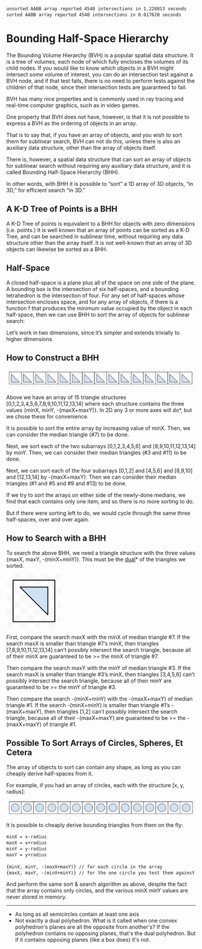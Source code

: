 ```
unsorted AABB array reported 4540 intersections in 1.228813 seconds 
sorted AABB array reported 4540 intersections in 0.017620 seconds
```

Bounding Half-Space Hierarchy
=============================

The Bounding Volume Hierarchy (BVH) is a popular spatial data structure. It is a tree of volumes, each node of which fully encloses the volumes of its child nodes. If you would like to know which objects in a BVH might intersect some volume of interest, you can do an intersection test against a BVH node, and if that test fails, there is no need to perform tests against the children of that node, since their intersection tests are guaranteed to fail.

BVH has many nice properties and is commonly used in ray tracing and real-time computer graphics, such as in video games.

One property that BVH does not have, however, is that it is not possible to express a BVH as the ordering of objects in an array.

That is to say that, if you have an array of objects, and you wish to sort them for sublinear search, BVH can not do this, unless there is also an auxiliary data structure, other than the array of objects itself.

There is, however, a spatial data structure that can sort an array of objects for sublinear search without requiring any auxiliary data structure, and it is called Bounding Half-Space Hierarchy (BHH).

In other words, with BHH it is possible to “sort” a 1D array of 3D objects, “in 3D,” for efficient search “in 3D.”

A K-D Tree of Points is a BHH
-----------------------------

A K-D Tree of points is equivalent to a BHH for objects with zero dimensions (i.e. points.) It is well known that an array of points can be sorted as a K-D Tree, and can be searched in sublinear time, without requiring any data structure other than the array itself. It is not well-known that an array of 3D objects can likewise be sorted as a BHH.

Half-Space
----------

A closed half-space is a plane plus all of the space on one side of the plane. A bounding box is the intersection of six half-spaces, and a bounding tetrahedron is the intersection of four. For any set of half-spaces whose intersection encloses space, and for any array of objects, if there is a function f that produces the minimum value occupied by the object in each half-space, then we can use BHH to sort the array of objects for sublinear search:

Let’s work in two dimensions, since it’s simpler and extends trivially to higher dimensions. 

How to Construct a BHH
----------------------

![triangles](/triangles.png)

Above we have an array of 15 triangle structures [0,1,2,3,4,5,6,7,8,9,10,11,12,13,14] where each structure contains the three values {minX, minY, -(maxX+maxY)}. In 2D any 3 or more axes will do*, but we chose these for convenience.

It is possible to sort the entire array by increasing value of minX. Then, we can consider the median triangle (#7) to be done. 

Next, we sort each of the two subarrays [0,1,2,3,4,5,6] and [8,9,10,11,12,13,14] by minY. Then, we can consider their median triangles (#3 and #11) to be done. 

Next, we can sort each of the four subarrays [0,1,2] and [4,5,6] and [8,9,10] and [12,13,14] by -(maxX+maxY). Then we can consider their median triangles (#1 and #5 and #9 and #13) to be done. 

If we try to sort the arrays on either side of the newly-done medians, we find that each contains only one item, and so there is no more sorting to do.

But if there were sorting left to do, we would cycle through the same three half-spaces, over and over again.

How to Search with a BHH
------------------------

To search the above BHH, we need a triangle structure with the three values {maxX, maxY, -(minX+minY)}. This must be the [dual](https://en.wikipedia.org/wiki/Dual_polyhedron)* of the triangles we sorted.

![triangles](/triangle.png)

First, compare the search maxX with the minX of median triangle #7. If the search maxX is smaller than triangle #7’s minX, then triangles [7,8,9,10,11,12,13,14] can’t possibly intersect the search triangle, because all of their minX are guaranteed to be >= the minX of triangle #7. 

Then compare the search maxY with the minY of median triangle #3. If the search maxX is smaller than triangle #3’s minX, then triangles [3,4,5,6] can’t possibly intersect the search triangle, because all of their minY are guaranteed to be >= the minY of triangle #3. 

Then compare the search -(minX+minY) with the -(maxX+maxY) of median triangle #1. If the search -(minX+minY) is smaller than triangle #1’s -(maxX+maxY), then triangles [1,2] can’t possibly intersect the search triangle, because all of their -(maxX+maxY) are guaranteed to be >= the -(maxX+maxY) of triangle #1.

Possible To Sort Arrays of Circles, Spheres, Et Cetera
------------------------------------------------------

The array of objects to sort can contain any shape, as long as you can cheaply derive half-spaces from it.

For example, if you had an array of circles, each with the structure [x, y, radius]:

![circles](/circles.png)

It is possible to cheaply derive bounding triangles from them on the fly:

```
minX = x-radius
maxX = x+radius
minY = y-radius
maxY = y+radius

{minX, minY, -(maxX+maxY)} // for each circle in the array
{maxX, maxY, -(minX+minY)} // for the one circle you test them against
```

And perform the same sort & search algorithm as above, despite the fact that the array contains only circles, and the various minX minY values are never stored in memory.

---

* As long as all semicircles contain at least one axis
* Not exactly a dual polyhedron. What is it called when one convex polyhedron's planes are all the opposite from another's? If the polyhedron contains no opposing planes, that's the dual polyhedron. But if it contains opposing planes (like a box does) it's not.
